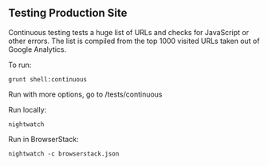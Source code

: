 ## Testing Production Site

Continuous testing tests a huge list of URLs and checks for JavaScript or other errors. 
The list is compiled from the top 1000 visited URLs taken out of Google Analytics.

To run:

    grunt shell:continuous


Run with more options, go to /tests/continuous

Run locally:

    nightwatch

Run in BrowserStack:

    nightwatch -c browserstack.json